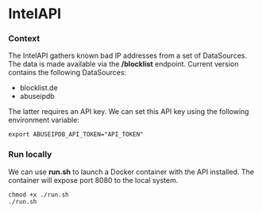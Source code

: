 # IntelAPI

### Context

The IntelAPI gathers known bad IP addresses from a set of DataSources. The data is made available via the **/blocklist** endpoint.
Current version contains the following DataSources:
* blocklist.de
* abuseipdb

The latter requires an API key. We can set this API key using the following environment variable:

```
export ABUSEIPDB_API_TOKEN="API_TOKEN"
```

### Run locally

We can use **run.sh** to launch a Docker container with the API installed. The container will expose port 8080 to the
local system.

```
chmod +x ./run.sh
./run.sh
```
